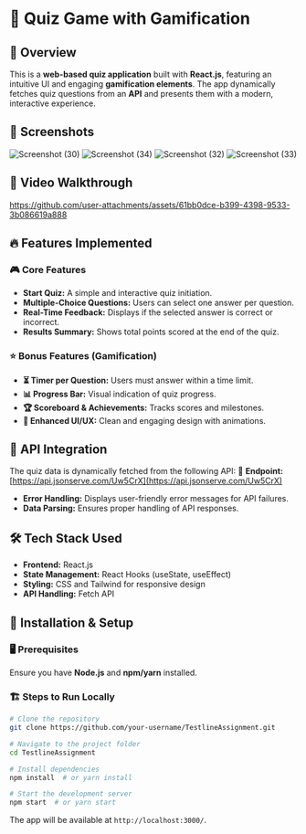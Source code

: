 # 🎯 Quiz Game with Gamification

## 🚀 Overview
This is a **web-based quiz application** built with **React.js**, featuring an intuitive UI and engaging **gamification elements**. The app dynamically fetches quiz questions from an **API** and presents them with a modern, interactive experience.

## 📸 Screenshots
![Screenshot (30)](https://github.com/user-attachments/assets/657dd0e3-687c-42c7-bb41-f4254e6e00c2)
![Screenshot (34)](https://github.com/user-attachments/assets/6890e7a4-26df-449b-a6f7-fd04d5cbae96)
![Screenshot (32)](https://github.com/user-attachments/assets/dfb3724d-7244-48ca-8aa3-72ff16d3a2e5)
![Screenshot (33)](https://github.com/user-attachments/assets/a2f6f696-90c8-4f62-8808-ff28748da72e)


## 🎥 Video Walkthrough



https://github.com/user-attachments/assets/61bb0dce-b399-4398-9533-3b086619a888




## 🔥 Features Implemented
### 🎮 Core Features
- **Start Quiz:** A simple and interactive quiz initiation.
- **Multiple-Choice Questions:** Users can select one answer per question.
- **Real-Time Feedback:** Displays if the selected answer is correct or incorrect.
- **Results Summary:** Shows total points scored at the end of the quiz.

### ⭐ Bonus Features (Gamification)
- **⏳ Timer per Question:** Users must answer within a time limit.
- **📊 Progress Bar:** Visual indication of quiz progress.
- **🏆 Scoreboard & Achievements:** Tracks scores and milestones.
- **🎨 Enhanced UI/UX:** Clean and engaging design with animations.

## 🔗 API Integration
The quiz data is dynamically fetched from the following API:
🔗 **Endpoint:** [https://api.jsonserve.com/Uw5CrX](https://api.jsonserve.com/Uw5CrX)

- **Error Handling:** Displays user-friendly error messages for API failures.
- **Data Parsing:** Ensures proper handling of API responses.

## 🛠️ Tech Stack Used
- **Frontend:** React.js
- **State Management:** React Hooks (useState, useEffect)
- **Styling:** CSS and Tailwind for responsive design
- **API Handling:** Fetch API

## 🚀 Installation & Setup
### 🖥️ Prerequisites
Ensure you have **Node.js** and **npm/yarn** installed.

### 🏗️ Steps to Run Locally
```bash
# Clone the repository
git clone https://github.com/your-username/TestlineAssignment.git

# Navigate to the project folder
cd TestlineAssignment

# Install dependencies
npm install  # or yarn install

# Start the development server
npm start  # or yarn start
```
The app will be available at `http://localhost:3000/`.
